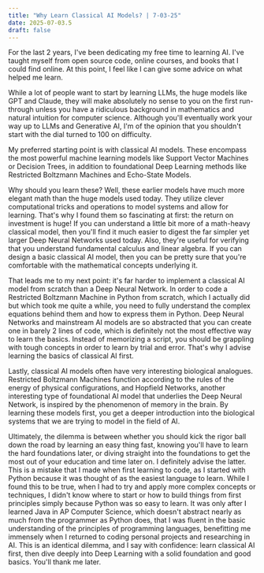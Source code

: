 ```yaml
---
title: "Why Learn Classical AI Models? | 7-03-25"
date: 2025-07-03.5
draft: false
---
```


For the last 2 years, I've been dedicating my free time to learning AI. I've taught myself from open source code, online courses, and books that I could find online. At this point, I feel like I can give some advice on what helped me learn. 

While a lot of people want to start by learning LLMs, the huge models like GPT and Claude, they will make absolutely no sense to you on the first run-through unless you have a ridiculous background in mathematics and natural intuition for computer science. Although you'll eventually work your way up to LLMs and Generative AI, I'm of the opinion that you shouldn't start with the dial turned to 100 on difficulty. 

My preferred starting point is with classical AI models. These encompass the most powerful machine learning models like Support Vector Machines or Decision Trees, in addition to foundational Deep Learning methods like Restricted Boltzmann Machines and Echo-State Models. 

Why should you learn these? Well, these earlier models have much more elegant math than the huge models used today. They utilize clever computational tricks and operations to model systems and allow for learning. That's why I found them so fascinating at first: the return on investment is huge! If you can understand a little bit more of a math-heavy classical model, then you'll find it much easier to digest the far simpler yet larger Deep Neural Networks used today. Also, they're useful for verifying that you understand fundamental calculus and linear algebra. If you can design a basic classical AI model, then you can be pretty sure that you're comfortable with the mathematical concepts underlying it. 

That leads me to my next point: it's far harder to implement a classical AI model from scratch than a Deep Neural Network. In order to code a Restricted Boltzmann Machine in Python from scratch, which I actually did but which took me quite a while, you need to fully understand the complex equations behind them and how to express them in Python. Deep Neural Networks and mainstream AI models are so abstracted that you can create one in barely 2 lines of code, which is definitely not the most effective way to learn the basics. Instead of memorizing a script, you should be grappling with tough concepts in order to learn by trial and error. That's why I advise learning the basics of classical AI first.

Lastly, classical AI models often have very interesting biological analogues. Restricted Boltzmann Machines function according to the rules of the energy of physical configurations, and Hopfield Networks, another interesting type of foundational AI model that underlies the Deep Neural Network, is inspired by the phenomenon of memory in the brain. By learning these models first, you get a deeper introduction into the biological systems that we are trying to model in the field of AI. 

Ultimately, the dilemma is between whether you should kick the rigor ball down the road by learning an easy thing fast, knowing you'll have to learn the hard foundations later, or diving straight into the foundations to get the most out of your education and time later on. I definitely advise the latter. This is a mistake that I made when first learning to code, as I started with Python because it was thought of as the easiest language to learn. While I found this to be true, when I had to try and apply more complex concepts or techniques, I didn't know where to start or how to build things from first principles simply because Python was so easy to learn. It was only after I learned Java in AP Computer Science, which doesn't abstract nearly as much from the programmer as Python does, that I was fluent in the basic understanding of the principles of programming languages, benefitting me immensely when I returned to coding personal projects and researching in AI. This is an identical dilemma, and I say with confidence: learn classical AI first, then dive deeply into Deep Learning with a solid foundation and good basics. You'll thank me later.